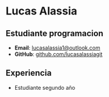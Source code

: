 # Lucas Alassia  
## Estudiante programacion

- **Email**: lucasalassia1@outlook.com
- **GitHub**: [github.com/lucasalassiagit](https://github.com/lucasalassiagit)  

## Experiencia  
- Estudiante segundo año